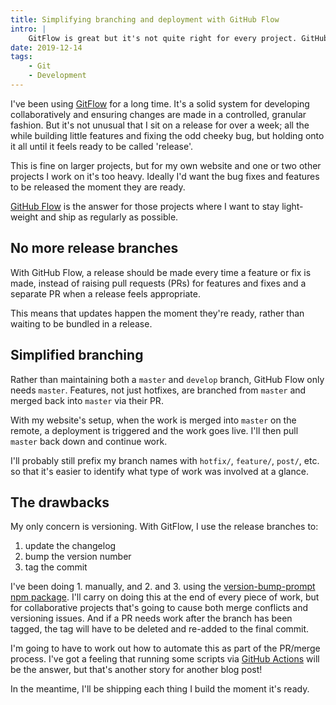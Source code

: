 ```yaml
---
title: Simplifying branching and deployment with GitHub Flow
intro: |
    GitFlow is great but it's not quite right for every project. GitHub Flow is simpler and means I'll publish a feature or fix as soon as it's ready.
date: 2019-12-14
tags:
    - Git
    - Development
---
```


I've been using [GitFlow](https://www.tempertemper.net/blog/version-control-for-articles-and-blog-posts) for a long time. It's a solid system for developing collaboratively and ensuring changes are made in a controlled, granular fashion. But it's not unusual that I sit on a release for over a week; all the while building little features and fixing the odd cheeky bug, but holding onto it all until it feels ready to be called 'release'.

This is fine on larger projects, but for my own website and one or two other projects I work on it's too heavy. Ideally I'd want the bug fixes and features to be released the moment they are ready.

[GitHub Flow](https://githubflow.github.io) is the answer for those projects where I want to stay light-weight and ship as regularly as possible.


## No more release branches

With GitHub Flow, a release should be made every time a feature or fix is made, instead of raising pull requests (PRs) for features and fixes and a separate PR when a release feels appropriate.

This means that updates happen the moment they're ready, rather than waiting to be bundled in a release.


## Simplified branching

Rather than maintaining both a `master` and `develop` branch, GitHub Flow only needs `master`. Features, not just hotfixes, are branched from `master` and merged back into `master` via their PR.

With my website's setup, when the work is merged into `master` on the remote, a deployment is triggered and the work goes live. I'll then pull `master` back down and continue work.

I'll probably still prefix my branch names with `hotfix/`, `feature/`, `post/`, etc. so that it's easier to identify what type of work was involved at a glance.


## The drawbacks

My only concern is versioning. With GitFlow, I use the release branches to:

1. update the changelog
2. bump the version number
3. tag the commit

I've been doing 1. manually, and 2. and 3. using the [version-bump-prompt npm package](https://github.com/JS-DevTools/version-bump-prompt). I'll carry on doing this at the end of every piece of work, but for collaborative projects that's going to cause both merge conflicts and versioning issues. And if a PR needs work after the branch has been tagged, the tag will have to be deleted and re-added to the final commit.

I'm going to have to work out how to automate this as part of the PR/merge process. I've got a feeling that running some scripts via [GitHub Actions](https://github.com/features/actions) will be the answer, but that's another story for another blog post!

In the meantime, I'll be shipping each thing I build the moment it's ready.
